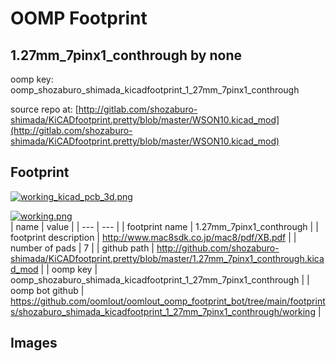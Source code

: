 # OOMP Footprint  
## 1.27mm_7pinx1_conthrough  by none  
  
oomp key: oomp_shozaburo_shimada_kicadfootprint_1_27mm_7pinx1_conthrough  
  
source repo at: [http://gitlab.com/shozaburo-shimada/KiCADfootprint.pretty/blob/master/WSON10.kicad_mod](http://gitlab.com/shozaburo-shimada/KiCADfootprint.pretty/blob/master/WSON10.kicad_mod)  
## Footprint  
  
[![working_kicad_pcb_3d.png](working_kicad_pcb_3d_600.png)](working_kicad_pcb_3d.png)  
  
[![working.png](working_600.png)](working.png)  
| name | value | 
| --- | --- | 
| footprint name | 1.27mm_7pinx1_conthrough | 
| footprint description | http://www.mac8sdk.co.jp/mac8/pdf/XB.pdf | 
| number of pads | 7 | 
| github path | http://github.com/shozaburo-shimada/KiCADfootprint.pretty/blob/master/1.27mm_7pinx1_conthrough.kicad_mod | 
| oomp key | oomp_shozaburo_shimada_kicadfootprint_1_27mm_7pinx1_conthrough | 
| oomp bot github | https://github.com/oomlout/oomlout_oomp_footprint_bot/tree/main/footprints/shozaburo_shimada_kicadfootprint_1_27mm_7pinx1_conthrough/working | 
## Images  
